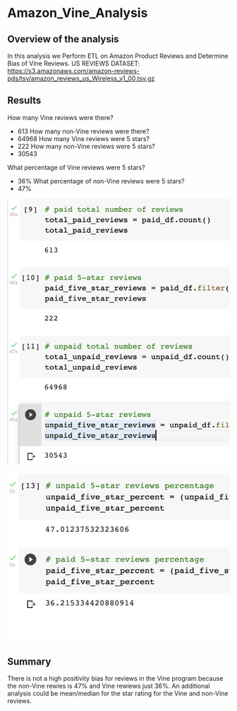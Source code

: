 # Amazon_Vine_Analysis

## Overview of the analysis

In this analysis we Perform ETL on Amazon Product Reviews and Determine Bias of Vine Reviews. 
US REVIEWS DATASET:
https://s3.amazonaws.com/amazon-reviews-pds/tsv/amazon_reviews_us_Wireless_v1_00.tsv.gz

## Results

How many Vine reviews were there?
- 613
How many non-Vine reviews were there?
- 64968
How many Vine reviews were 5 stars?
- 222
 How many non-Vine reviews were 5 stars?
 - 30543

What percentage of Vine reviews were 5 stars? 
- 36%
What percentage of non-Vine reviews were 5 stars?
- 47%

![Img1.png](Img/Img1.png)

![Img2.png](Img/Img2.png)

## Summary
There is not a high positivity bias for reviews in the Vine program because the non-Vine rewies is 47% and Vine rewiews just 36%. 
An additional analysis could be mean/median for the star rating for the Vine and non-Vine reviews.